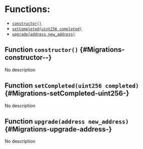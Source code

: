 

# Functions:
- [`constructor()`](#Migrations-constructor--)
- [`setCompleted(uint256 completed)`](#Migrations-setCompleted-uint256-)
- [`upgrade(address new_address)`](#Migrations-upgrade-address-)


## Function `constructor()` {#Migrations-constructor--}
No description
## Function `setCompleted(uint256 completed)` {#Migrations-setCompleted-uint256-}
No description
## Function `upgrade(address new_address)` {#Migrations-upgrade-address-}
No description


